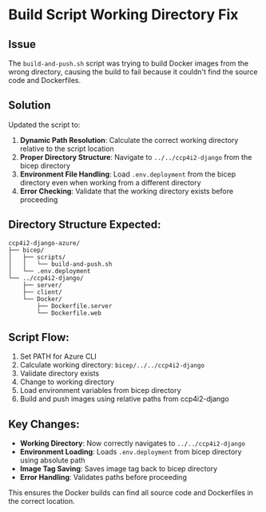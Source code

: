 # Build Script Working Directory Fix

## Issue
The `build-and-push.sh` script was trying to build Docker images from the wrong directory, causing the build to fail because it couldn't find the source code and Dockerfiles.

## Solution
Updated the script to:

1. **Dynamic Path Resolution**: Calculate the correct working directory relative to the script location
2. **Proper Directory Structure**: Navigate to `../../ccp4i2-django` from the bicep directory
3. **Environment File Handling**: Load `.env.deployment` from the bicep directory even when working from a different directory
4. **Error Checking**: Validate that the working directory exists before proceeding

## Directory Structure Expected:
```
ccp4i2-django-azure/
├── bicep/
│   ├── scripts/
│   │   └── build-and-push.sh
│   └── .env.deployment
└── ../ccp4i2-django/
    ├── server/
    ├── client/
    └── Docker/
        ├── Dockerfile.server
        └── Dockerfile.web
```

## Script Flow:
1. Set PATH for Azure CLI
2. Calculate working directory: `bicep/../../ccp4i2-django`
3. Validate directory exists
4. Change to working directory
5. Load environment variables from bicep directory
6. Build and push images using relative paths from ccp4i2-django

## Key Changes:
- **Working Directory**: Now correctly navigates to `../../ccp4i2-django`
- **Environment Loading**: Loads `.env.deployment` from bicep directory using absolute path
- **Image Tag Saving**: Saves image tag back to bicep directory
- **Error Handling**: Validates paths before proceeding

This ensures the Docker builds can find all source code and Dockerfiles in the correct location.